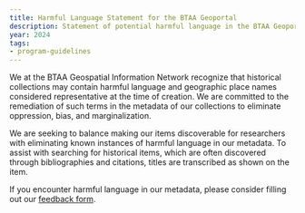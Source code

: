 ```yaml
---
title: Harmful Language Statement for the BTAA Geoportal
description: Statement of potential harmful language in the BTAA Geoportal content
year: 2024
tags:
- program-guidelines
---
```


We at the BTAA Geospatial Information Network recognize that historical collections may contain harmful language and geographic place names considered representative at the time of creation. We are committed to the remediation of such terms in the metadata of our collections to eliminate oppression, bias, and marginalization. 

We are seeking to balance making our items discoverable for researchers with eliminating known instances of harmful language in our metadata. To assist with searching for historical items, which are often discovered through bibliographies and citations, titles are transcribed as shown on the item.

If you encounter harmful language in our metadata, please consider filling out our [feedback form](https://geo.btaa.org/feedback).